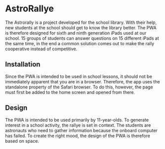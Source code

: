 
# AstroRallye

The Astrorally is a project developed for the school library. With their help, new students at the school should get to know the library better. The PWA is therefore designed for sixth and ninth generation iPads used at our school. 15 groups of students can answer questions on 15 different iPads at the same time, in the end a common solution comes out to make the rally cooperative instead of competitive.


## Installation

Since the PWA is intended to be used in school lessons, it should not be immediately apparent that you are in a browser. Therefore, the app uses the standalone property of the Safari browser. To do this, however, the page must first be added to the home screen and opened from there.


## Design
The PWA is intended to be used primarily by 11-year-olds. To generate interest in a school activity, the rallye is set in context. The students are astronauts who need to gather information because the onboard computer has failed. To create the right mood, the design of the PWA is therefore based on space.


